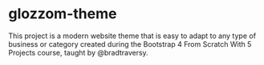 # glozzom-theme
 This project is a modern website theme that is easy to adapt to any type of business or category created during the Bootstrap 4 From Scratch With 5 Projects course, taught by @bradtraversy.
